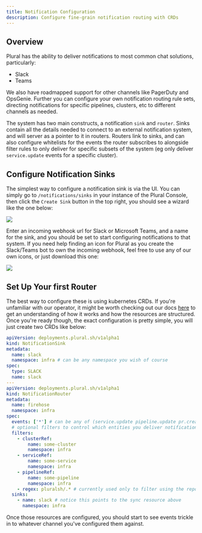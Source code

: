 ```yaml
---
title: Notification Configuration
description: Configure fine-grain notification routing with CRDs
---
```


## Overview

Plural has the ability to deliver notifications to most common chat solutions, particularly:

- Slack
- Teams

We also have roadmapped support for other channels like PagerDuty and OpsGenie. Further you can configure your own notification routing rule sets, directing notifications for specific pipelines, clusters, etc to different channels as needed.

The system has two main constructs, a notification `sink` and `router`. Sinks contain all the details needed to connect to an external notification system, and will server as a pointer to it in routers. Routers link to sinks, and can also configure whitelists for the events the router subscribes to alongside filter rules to only deliver for specific subsets of the system (eg only deliver `service.update` events for a specific cluster).

## Configure Notification Sinks

The simplest way to configure a notification sink is via the UI. You can simply go to `/notifications/sinks` in your instance of the Plural Console, then click the `Create Sink` button in the top right, you should see a wizard like the one below:

![](/assets/deployments/notification-sink.png)

Enter an incoming webhook url for Slack or Microsoft Teams, and a name for the sink, and you should be set to start configuring notifications to that system. If you need help finding an icon for Plural as you create the Slack/Teams bot to own the incoming webhook, feel free to use any of our own icons, or just download this one:

![](/favicon-128.png)

## Set Up Your first Router

The best way to configure these is using kubernetes CRDs. If you're unfamiliar with our operator, it might be worth checking out our docs [here](/deployments/using-operator) to get an understanding of how it works and how the resources are structured. Once you're ready though, the exact configuration is pretty simple, you will just create two CRDs like below:

```yaml
apiVersion: deployments.plural.sh/v1alpha1
kind: NotificationSink
metadata:
  name: slack
  namespace: infra # can be any namespace you wish of course
spec:
  type: SLACK
  name: slack
---
apiVersion: deployments.plural.sh/v1alpha1
kind: NotificationRouter
metadata:
  name: firehose
  namespace: infra
spec:
  events: ['*'] # can be any of (service.update pipeline.update pr.create pr.close cluster.create or *)
  # optional filters to control which entities you deliver notifications for
  filters:
    - clusterRef:
        name: some-cluster
        namespace: infra
    - serviceRef:
        name: some-service
        namespace: infra
    - pipelineRef:
        name: some-pipeline
        namespace: infra
    - regex: pluralsh/.* # currently used only to filter using the repo slug for PR notifications
  sinks:
    - name: slack # notice this points to the sync resource above
      namespace: infra
```

Once those resources are configured, you should start to see events trickle in to whatever channel you've configured them against.

